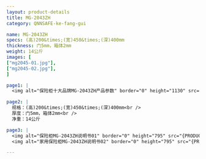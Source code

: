 ```yaml
---
layout: product-details
title: MG-2043ZH
category: QNNSAFE-ke-fang-gui

name: MG-2043ZH
specs: (高)200&times;(宽)450&times;(深)400mm
thickness: 门5mm，箱体2mm
weight: 14公斤
images: [
["mg2045-01.jpg"],
["mg2045-02.jpg"],
]

page1: |
  <img alt="保险柜十大品牌MG-2043ZH产品参数" border="0" height="1130" src="{PRODUCT_IMAGES}twcps1.jpg" width="538" />

page2: |
  规格：(高)200&times;(宽)450&times;(深)400mm<br />
  厚度：门5mm，箱体2mm<br />
  净重：14公斤

page3: |
  <img alt="保险柜MG-2043ZH说明书01" border="0" height="795" src="{PRODUCT_IMAGES}mi-2045mg2045-sm01.jpg" width="538" /><br />
  <img alt="家用保险柜MG-2043ZH说明书02" border="0" height="795" src="{PRODUCT_IMAGES}mi-2045mg2045-sm02.jpg" width="538" />

---
```

